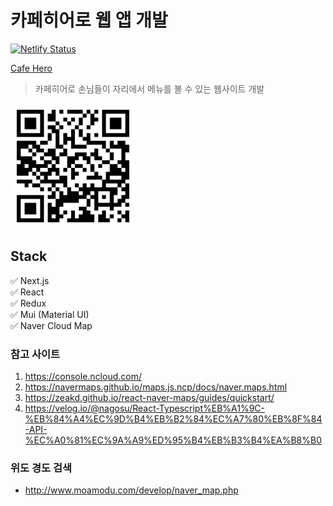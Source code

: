 # 카페히어로 웹 앱 개발
[![Netlify Status](https://api.netlify.com/api/v1/badges/1c751367-8e5e-414c-843d-e1c4401c46e6/deploy-status)](https://app.netlify.com/sites/cafehero/deploys)

[Cafe Hero](https://cafehero.netlify.app/)

> 카페히어로 손님들이 자리에서 메뉴를 볼 수 있는 웹사이트 개발






<img src="./cafemenu.png" alt="Cafe Menu" width="200" height="200"/>

## Stack
✅ Next.js<br> 
✅ React<br>
✅ Redux<br>
✅ Mui (Material UI)<br>
✅ Naver Cloud Map

### 참고 사이트

1. https://console.ncloud.com/
2. https://navermaps.github.io/maps.js.ncp/docs/naver.maps.html
3. https://zeakd.github.io/react-naver-maps/guides/quickstart/
4. https://velog.io/@nagosu/React-Typescript%EB%A1%9C-%EB%84%A4%EC%9D%B4%EB%B2%84%EC%A7%80%EB%8F%84-API-%EC%A0%81%EC%9A%A9%ED%95%B4%EB%B3%B4%EA%B8%B0

### 위도 경도 검색
- http://www.moamodu.com/develop/naver_map.php






